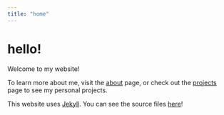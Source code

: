 ```yaml
---
title: "home"
---
```


# hello!

Welcome to my website!

To learn more about me, visit the [about](/en/about) page, or check out the [projects](/en/projects) page to see my personal projects.

This website uses [Jekyll](https://jekyllrb.com/). You can see the source files [here](https://github.com/Rudicito/rudicito.github.io)!